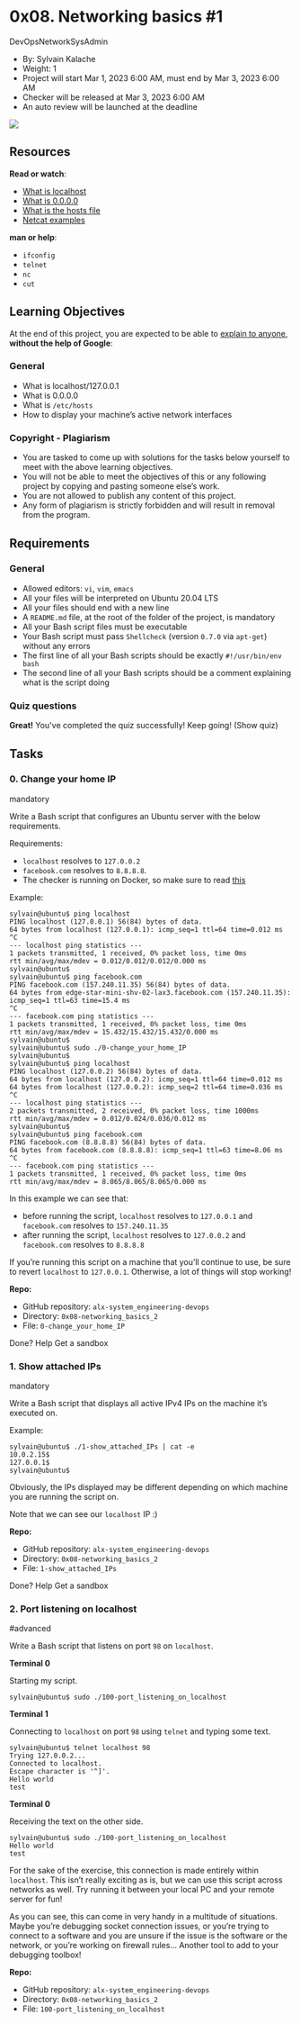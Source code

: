 0x08. Networking basics #1
==========================

DevOpsNetworkSysAdmin

*    By: Sylvain Kalache
*    Weight: 1
*    Project will start Mar 1, 2023 6:00 AM, must end by Mar 3, 2023 6:00 AM
*    Checker will be released at Mar 3, 2023 6:00 AM
*    An auto review will be launched at the deadline

![](https://s3.amazonaws.com/intranet-projects-files/holbertonschool-sysadmin_devops/285/s7kpNYq.png)

Resources
---------

**Read or watch**:

*   [What is localhost](https://intranet.alxswe.com/rltoken/Odcc_tyAQlcANCCrtmxo6A "What is localhost")
*   [What is 0.0.0.0](https://intranet.alxswe.com/rltoken/fUb9IpnxrNaddMljzwbhJQ "What is 0.0.0.0")
*   [What is the hosts file](https://intranet.alxswe.com/rltoken/4_MBpFTulKliFM69jCPzOQ "What is the hosts file")
*   [Netcat examples](https://intranet.alxswe.com/rltoken/OR0lOEwAw9I1Rj4aGp1Ljg "Netcat examples")

**man or help**:

*   `ifconfig`
*   `telnet`
*   `nc`
*   `cut`

Learning Objectives
-------------------

At the end of this project, you are expected to be able to [explain to anyone](https://intranet.alxswe.com/rltoken/IpTKeVwlKHT4ZVva_T891w "explain to anyone"), **without the help of Google**:

### General

*   What is localhost/127.0.0.1
*   What is 0.0.0.0
*   What is `/etc/hosts`
*   How to display your machine’s active network interfaces

### Copyright - Plagiarism

*   You are tasked to come up with solutions for the tasks below yourself to meet with the above learning objectives.
*   You will not be able to meet the objectives of this or any following project by copying and pasting someone else’s work.
*   You are not allowed to publish any content of this project.
*   Any form of plagiarism is strictly forbidden and will result in removal from the program.

Requirements
------------

### General

*   Allowed editors: `vi`, `vim`, `emacs`
*   All your files will be interpreted on Ubuntu 20.04 LTS
*   All your files should end with a new line
*   A `README.md` file, at the root of the folder of the project, is mandatory
*   All your Bash script files must be executable
*   Your Bash script must pass `Shellcheck` (version `0.7.0` via `apt-get`) without any errors
*   The first line of all your Bash scripts should be exactly `#!/usr/bin/env bash`
*   The second line of all your Bash scripts should be a comment explaining what is the script doing

### Quiz questions

**Great!** You've completed the quiz successfully! Keep going! (Show quiz)

Tasks
-----

### 0\. Change your home IP

mandatory

Write a Bash script that configures an Ubuntu server with the below requirements.

Requirements:

*   `localhost` resolves to `127.0.0.2`
*   `facebook.com` resolves to `8.8.8.8`.
*   The checker is running on Docker, so make sure to read [this](https://intranet.alxswe.com/rltoken/XSXhQPoDu3QecXs3j9XgPQ "this")

Example:

    sylvain@ubuntu$ ping localhost
    PING localhost (127.0.0.1) 56(84) bytes of data.
    64 bytes from localhost (127.0.0.1): icmp_seq=1 ttl=64 time=0.012 ms
    ^C
    --- localhost ping statistics ---
    1 packets transmitted, 1 received, 0% packet loss, time 0ms
    rtt min/avg/max/mdev = 0.012/0.012/0.012/0.000 ms
    sylvain@ubuntu$
    sylvain@ubuntu$ ping facebook.com
    PING facebook.com (157.240.11.35) 56(84) bytes of data.
    64 bytes from edge-star-mini-shv-02-lax3.facebook.com (157.240.11.35): icmp_seq=1 ttl=63 time=15.4 ms
    ^C
    --- facebook.com ping statistics ---
    1 packets transmitted, 1 received, 0% packet loss, time 0ms
    rtt min/avg/max/mdev = 15.432/15.432/15.432/0.000 ms
    sylvain@ubuntu$
    sylvain@ubuntu$ sudo ./0-change_your_home_IP
    sylvain@ubuntu$
    sylvain@ubuntu$ ping localhost
    PING localhost (127.0.0.2) 56(84) bytes of data.
    64 bytes from localhost (127.0.0.2): icmp_seq=1 ttl=64 time=0.012 ms
    64 bytes from localhost (127.0.0.2): icmp_seq=2 ttl=64 time=0.036 ms
    ^C
    --- localhost ping statistics ---
    2 packets transmitted, 2 received, 0% packet loss, time 1000ms
    rtt min/avg/max/mdev = 0.012/0.024/0.036/0.012 ms
    sylvain@ubuntu$
    sylvain@ubuntu$ ping facebook.com
    PING facebook.com (8.8.8.8) 56(84) bytes of data.
    64 bytes from facebook.com (8.8.8.8): icmp_seq=1 ttl=63 time=8.06 ms
    ^C
    --- facebook.com ping statistics ---
    1 packets transmitted, 1 received, 0% packet loss, time 0ms
    rtt min/avg/max/mdev = 8.065/8.065/8.065/0.000 ms
    

In this example we can see that:

*   before running the script, `localhost` resolves to `127.0.0.1` and `facebook.com` resolves to `157.240.11.35`
*   after running the script, `localhost` resolves to `127.0.0.2` and `facebook.com` resolves to `8.8.8.8`

If you’re running this script on a machine that you’ll continue to use, be sure to revert `localhost` to `127.0.0.1`. Otherwise, a lot of things will stop working!

**Repo:**

*   GitHub repository: `alx-system_engineering-devops`
*   Directory: `0x08-networking_basics_2`
*   File: `0-change_your_home_IP`

 Done? Help Get a sandbox

### 1\. Show attached IPs

mandatory

Write a Bash script that displays all active IPv4 IPs on the machine it’s executed on.

Example:

    sylvain@ubuntu$ ./1-show_attached_IPs | cat -e
    10.0.2.15$
    127.0.0.1$
    sylvain@ubuntu$
    

Obviously, the IPs displayed may be different depending on which machine you are running the script on.

Note that we can see our `localhost` IP :)

**Repo:**

*   GitHub repository: `alx-system_engineering-devops`
*   Directory: `0x08-networking_basics_2`
*   File: `1-show_attached_IPs`

 Done? Help Get a sandbox

### 2\. Port listening on localhost

#advanced

Write a Bash script that listens on port `98` on `localhost`.

**Terminal 0**

Starting my script.

    sylvain@ubuntu$ sudo ./100-port_listening_on_localhost
    

**Terminal 1**

Connecting to `localhost` on port `98` using `telnet` and typing some text.

    sylvain@ubuntu$ telnet localhost 98
    Trying 127.0.0.2...
    Connected to localhost.
    Escape character is '^]'.
    Hello world
    test
    

**Terminal 0**

Receiving the text on the other side.

    sylvain@ubuntu$ sudo ./100-port_listening_on_localhost
    Hello world
    test
    

For the sake of the exercise, this connection is made entirely within `localhost`. This isn’t really exciting as is, but we can use this script across networks as well. Try running it between your local PC and your remote server for fun!

As you can see, this can come in very handy in a multitude of situations. Maybe you’re debugging socket connection issues, or you’re trying to connect to a software and you are unsure if the issue is the software or the network, or you’re working on firewall rules… Another tool to add to your debugging toolbox!

**Repo:**

*   GitHub repository: `alx-system_engineering-devops`
*   Directory: `0x08-networking_basics_2`
*   File: `100-port_listening_on_localhost`

 
